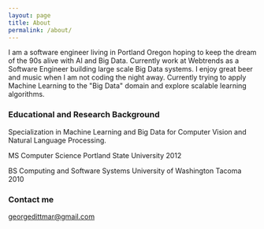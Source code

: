 ```yaml
---
layout: page
title: About
permalink: /about/
---
```


I am a software engineer living in Portland Oregon hoping to keep the dream of the 90s alive with AI and Big Data. Currently
work at Webtrends as a Software Engineer building large scale Big Data systems. I enjoy great beer and music when I am not coding
the night away. Currently trying to apply Machine Learning to the "Big Data" domain and explore scalable learning algorithms.

### Educational and Research Background
Specialization in Machine Learning and Big Data for Computer Vision and Natural Language Processing.

MS Computer Science Portland State University 2012 

BS Computing and Software Systems University of Washington Tacoma 2010
### Contact me

[georgedittmar@gmail.com](mailto:georgedittmar@gmail.com)